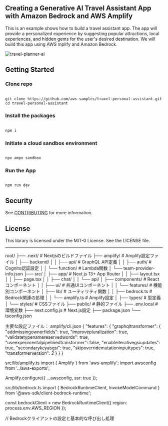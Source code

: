 ## Creating a Generative AI  Travel Assistant App with Amazon Bedrock and AWS Amplify

This is an example shows how to build a travel assistant app. The app will provide a personalized experience by suggesting popular attractions, local experiences, and hidden gems for the user's desired destination. We will build this app using AWS mplify and Amazon Bedrock.

![travel-planner-ai](images/amplify_travel_planner.gif)

## Getting Started
### Clone repo

```

git clone https://github.com/aws-samples/travel-personal-assistant.git
cd travel-personal-assistant

```

### Install the packages

```

npm i

```

### Initiate a cloud sandbox environment

```

npx ampx sandbox

```

### Run the App

```

npm run dev

```


## Security

See [CONTRIBUTING](CONTRIBUTING.md#security-issue-notifications) for more information.

## License

This library is licensed under the MIT-0 License. See the LICENSE file.

---

root/
├── .next/                     # Nextjsのビルドファイル
├── amplify/                   # Amplify設定ファイル
│   ├── backend/
│   │   ├── api/              # GraphQL API定義
│   │   ├── auth/             # Cognito認証設定
│   │   └── function/         # Lambda関数
│   └── team-provider-info.json
├── src/
│   ├── app/                  # Next.js 13+ App Router
│   │   ├── layout.tsx
│   │   ├── page.tsx
│   │   ├── chat/
│   │   └── api/
│   ├── components/           # Reactコンポーネント
│   │   ├── ui/              # 共通UIコンポーネント
│   │   └── features/        # 機能別コンポーネント
│   ├── lib/                 # ユーティリティ関数
│   │   ├── bedrock.ts      # Bedrock関連の処理
│   │   └── amplify.ts      # Amplify設定
│   ├── types/              # 型定義
│   └── styles/             # CSSファイル
├── public/                 # 静的ファイル
├── .env.local             # 環境変数
├── next.config.js         # Next.js設定
├── package.json
└── tsconfig.json

主要な設定ファイル：
amplify/cli.json
{
  "features": {
    "graphqltransformer": {
      "addmissingownerfields": true,
      "improvepluralization": true,
      "validatetypenamereservedwords": true,
      "useexperimentalpipelinedtransformer": false,
      "enableiterativegsiupdates": true,
      "secondarykeyasgsi": true,
      "skipoverridemutationinputtypes": true,
      "transformerversion": 2
    }
  }
}

src/lib/amplify.ts
import { Amplify } from 'aws-amplify';
import awsconfig from '../aws-exports';

Amplify.configure({
  ...awsconfig,
  ssr: true
});


src/lib/bedrock.ts
import { BedrockRuntimeClient, InvokeModelCommand } from '@aws-sdk/client-bedrock-runtime';

const bedrockClient = new BedrockRuntimeClient({
  region: process.env.AWS_REGION
});

// Bedrockクライアントの設定と基本的な呼び出し処理
